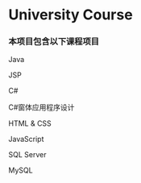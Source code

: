 # University Course

### 本项目包含以下课程项目

Java

JSP

C#

C#窗体应用程序设计

HTML & CSS

JavaScript

SQL Server

MySQL
